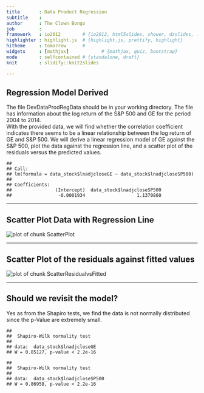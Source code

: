 ```yaml
---
title       : Data Product Regression
subtitle    : 
author      : The Clown Bongo
job         : 
framework   : io2012        # {io2012, html5slides, shower, dzslides, ...}
highlighter : highlight.js  # {highlight.js, prettify, highlight}
hitheme     : tomorrow      # 
widgets     : [mathjax]            # {mathjax, quiz, bootstrap}
mode        : selfcontained # {standalone, draft}
knit        : slidify::knit2slides

---
```


## Regression Model Derived

The file DevDataProdRegData should be in your working directory. The file has information about the log return of the S&P 500 and GE for the period 2004 to 2014.  
With the provided data, we will find whether the correlation coefficient indicates there seems to be a linear relationship between the log return of GE and S&P 500. We will derive a linear regression model of GE against the S&P 500, plot the data against the regression line, and a scatter plot of the residuals versus the predicted values.

```
## 
## Call:
## lm(formula = data_stock$lnadjcloseGE ~ data_stock$lnadjcloseSP500)
## 
## Coefficients:
##                (Intercept)  data_stock$lnadjcloseSP500  
##                 -0.0001934                   1.1370860
```

---

## Scatter Plot Data with Regression Line

![plot of chunk ScatterPlot](assets/fig/ScatterPlot.png) 

---

## Scatter Plot of the residuals against fitted values

![plot of chunk ScatterResidualvsFitted](assets/fig/ScatterResidualvsFitted.png) 

---

## Should we revisit the model?

Yes as from the Shapiro tests, we find the data is not normally distributed since the p-Value are extremely small.

```
## 
## 	Shapiro-Wilk normality test
## 
## data:  data_stock$lnadjcloseGE
## W = 0.85127, p-value < 2.2e-16
```

```
## 
## 	Shapiro-Wilk normality test
## 
## data:  data_stock$lnadjcloseSP500
## W = 0.86958, p-value < 2.2e-16
```
